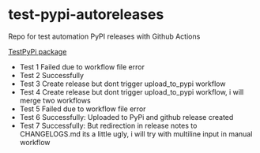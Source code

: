 # test-pypi-autoreleases
Repo for test automation PyPI releases with Github Actions

[TestPyPi package](https://test.pypi.org/project/testing-pypi-autorelease/)

* Test 1 Failed due to workflow file error
* Test 2 Successfully
* Test 3 Create release but dont trigger upload_to_pypi workflow
* Test 4 Create release but dont trigger upload_to_pypi workflow, i will merge two workflows
* Test 5 Failed due to workflow file error
* Test 6 Successfully: Uploaded to PyPi and github release created
* Test 7 Successfully: But redirection in release notes to CHANGELOGS.md its a little ugly, i will try with multiline input in manual workflow

